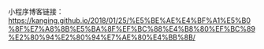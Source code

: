 小程序博客链接：https://kanging.github.io/2018/01/25/%E5%BE%AE%E4%BF%A1%E5%B0%8F%E7%A8%8B%E5%BA%8F%EF%BC%88%E4%B8%80%EF%BC%89%E2%80%94%E2%80%94%E7%AE%80%E4%BB%8B/
